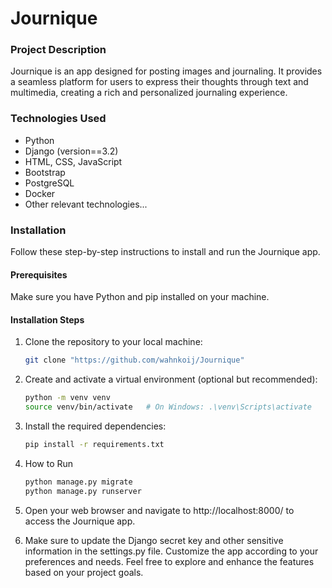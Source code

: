 # Journique

### Project Description

Journique is an app designed for posting images and journaling. It provides a seamless platform for users to express their thoughts through text and multimedia, creating a rich and personalized journaling experience.

### Technologies Used

- Python
- Django (version==3.2)
- HTML, CSS, JavaScript
- Bootstrap 
- PostgreSQL
- Docker
- Other relevant technologies...

### Installation

Follow these step-by-step instructions to install and run the Journique app.

#### Prerequisites

Make sure you have Python and pip installed on your machine.

#### Installation Steps

1. Clone the repository to your local machine:

   ```bash
   git clone "https://github.com/wahnkoij/Journique" 
   ```

2. Create and activate a virtual environment (optional but recommended):

    ```bash 
    python -m venv venv
    source venv/bin/activate   # On Windows: .\venv\Scripts\activate
    ```
3. Install the required dependencies:

    ```bash
    pip install -r requirements.txt
    ```
4. How to Run
   ```bash
   python manage.py migrate
   python manage.py runserver
   ```
    
5. Open your web browser and navigate to http://localhost:8000/ to access the Journique app.


6. Make sure to update the Django secret key and other sensitive information in the settings.py file.
   Customize the app according to your preferences and needs.
   Feel free to explore and enhance the features based on your project goals.
